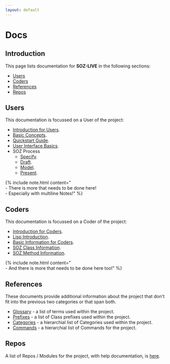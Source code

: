 ```yaml
---
layout: default
---
```


# Docs

## Introduction

This page lists documentation for **SOZ-LIVE** in the following sections:

- [Users](#users)
- [Coders](#coders)
- [References](#references)
- [Repos](#repos)

## Users

This documentation is focussed on a User of the project:  

- [Introduction for Users](/docs/users/intro.html). 
- [Basic Concepts](/docs/users/basics.html).
- [Quickstart Guide](/docs/users/quickstart.html).
- [User Interface Basics](/docs/users/uibasics.html).
- SOZ Process
  - [Specify](/docs/users/specify.html).
  - [Draft](/docs/users/draft.html).
  - [Model](/docs/users/model.html).
  - [Present](/docs/users/present.html).

{% include note.html content="<br>- There is more that needs to be done here!<br>- Especially with multiline Notes!" %}

## Coders

This documentation is focussed on a Coder of the project:  


- [Introduction for Coders](/docs/coders/intro.html). 
- [Lisp Introduction](/docs/coders/lisp.html).
- [Basic Information for Coders](/docs/coders/basics.html).
- [SOZ Class Information](/docs/coders/classes.html).
- [SOZ Method Information](/docs/coders/methods.html).

{% include note.html content="<br>- And there is more that needs to be done here too!" %}

## References

These documents provide additional information about the project that don't fit into the previous two categories or that span both.

- [Glossary](/docs/glossary.html) - a list of terms used within the project.
- [Prefixes](/docs/prefixes.html) - a list of Class prefixes used within the project.
- [Categories](/docs/categories.html) - a hierarchial list of Categories used within the project.
- [Commands](/docs/commands.html) - a hierarchial list of Commands for the project.


## Repos

A list of Repos / Modules for the project, with help documentation, is [here](/docs/repos.html).


